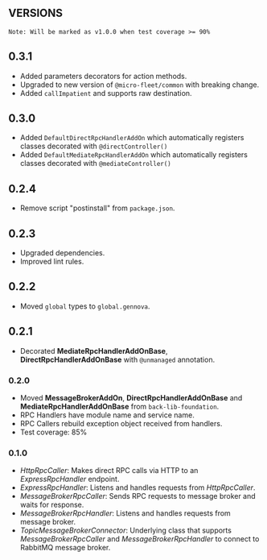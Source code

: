 ## VERSIONS

    Note: Will be marked as v1.0.0 when test coverage >= 90%

## 0.3.1
- Added parameters decorators for action methods.
- Upgraded to new version of `@micro-fleet/common` with breaking change.
- Added `callImpatient` and supports raw destination.

## 0.3.0
- Added `DefaultDirectRpcHandlerAddOn` which automatically registers classes decorated with `@directController()`
- Added `DefaultMediateRpcHandlerAddOn` which automatically registers classes decorated with `@mediateController()`

## 0.2.4
- Remove script "postinstall" from `package.json`.

## 0.2.3
- Upgraded dependencies.
- Improved lint rules.

## 0.2.2
- Moved `global` types to `global.gennova`.

## 0.2.1
- Decorated **MediateRpcHandlerAddOnBase**, **DirectRpcHandlerAddOnBase** with `@unmanaged` annotation.

### 0.2.0
- Moved **MessageBrokerAddOn**, **DirectRpcHandlerAddOnBase** and **MediateRpcHandlerAddOnBase** from `back-lib-foundation`.
- RPC Handlers have module name and service name.
- RPC Callers rebuild exception object received from handlers.
- Test coverage: 85%

### 0.1.0
- *HttpRpcCaller*: Makes direct RPC calls via HTTP to an *ExpressRpcHandler* endpoint.
- *ExpressRpcHandler*: Listens and handles requests from *HttpRpcCaller*.
- *MessageBrokerRpcCaller*: Sends RPC requests to message broker and waits for response.
- *MessageBrokerRpcHandler*: Listens and handles requests from message broker.
- *TopicMessageBrokerConnector*: Underlying class that supports *MessageBrokerRpcCaller* and *MessageBrokerRpcHandler* to connect to RabbitMQ message broker.